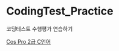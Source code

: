 # CodingTest_Practice
코딩테스트 수행평가 연습하기

[Cos Pro 2급 C언어](https://edu.goorm.io/learn/lecture/16921/cos-pro-2%EA%B8%89-%EA%B8%B0%EC%B6%9C%EB%AC%B8%EC%A0%9C-c%EC%96%B8%EC%96%B4)  
